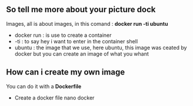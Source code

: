 ## So tell me more about your picture dock
Images, all is about images, in this comand : **docker run -ti ubuntu**
- docker run : is use to create a container
- -ti : to say hey i want to enter in the container shell
- ubuntu : the image that we use, here ubuntu, this image was ceated by docker but you can create an image of what you whant

## How can i create my own image
You can do it with a **Dockerfile**
- Create a docker file nano docker



